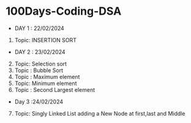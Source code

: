 # 100Days-Coding-DSA
* DAY 1 : 22/02/2024
1. Topic: INSERTION SORT
* DAY 2 : 23/02/2024
2. Topic: Selection sort
3. Topic : Bubble Sort
4. Topic : Maximum element
5. Topic: Minimum element
6. Topic : Second Largest element
* Day 3 :24/02/2024
7. Topic: Singly Linked List adding a New Node at first,last and Middle
  
